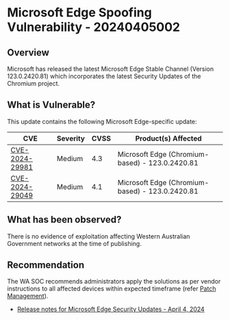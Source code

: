 # Microsoft Edge Spoofing Vulnerability - 20240405002

## Overview

Microsoft has released the latest Microsoft Edge Stable Channel (Version 123.0.2420.81) which incorporates the latest Security Updates of the Chromium project.

## What is Vulnerable?

This update contains the following Microsoft Edge-specific update:

| CVE                                                                                    | Severity | CVSS | Product(s) Affected                             |
| -------------------------------------------------------------------------------------- | -------- | ---- | ----------------------------------------------- |
| [CVE-2024-29981](https://msrc.microsoft.com/update-guide/vulnerability/CVE-2024-29981) | Medium   | 4.3  | Microsoft Edge (Chromium-based) - 123.0.2420.81 |
| [CVE-2024-29049](https://msrc.microsoft.com/update-guide/vulnerability/CVE-2024-29049) | Medium   | 4.1  | Microsoft Edge (Chromium-based) - 123.0.2420.81 |

## What has been observed?

There is no evidence of exploitation affecting Western Australian Government networks at the time of publishing.

## Recommendation

The WA SOC recommends administrators apply the solutions as per vendor instructions to all affected devices within expected timeframe (refer [Patch Management](../guidelines/patch-management.md)).

- [Release notes for Microsoft Edge Security Updates - April 4, 2024](https://learn.microsoft.com/en-us/DeployEdge/microsoft-edge-relnotes-security#april-4-2024)
